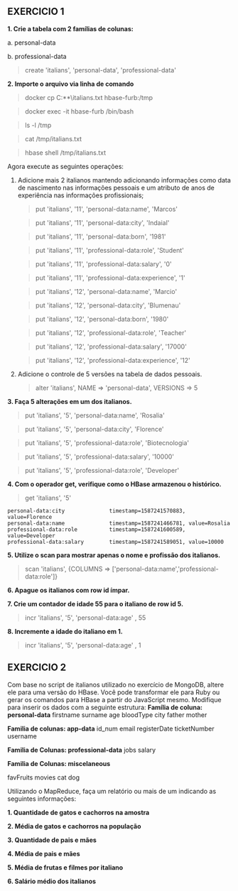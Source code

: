 ## EXERCICIO 1

**1. Crie a tabela com 2 famílias de colunas:**

a. personal-data

b. professional-data

> create 'italians', 'personal-data', 'professional-data'

**2. Importe o arquivo via linha de comando**

> docker cp C:\**\italians.txt hbase-furb:/tmp

> docker exec -it hbase-furb /bin/bash

> ls -l /tmp

> cat /tmp/italians.txt

> hbase shell /tmp/italians.txt

Agora execute as seguintes operações:
<ol>
<li> Adicione mais 2 italianos mantendo adicionando informações como data de nascimento nas informações pessoais e um atributo de anos de experiência nas informações profissionais;

> put 'italians', '11', 'personal-data:name',  'Marcos'

> put 'italians', '11', 'personal-data:city',  'Indaial'

> put 'italians', '11', 'personal-data:born',  '1981'

> put 'italians', '11', 'professional-data:role',  'Student'

> put 'italians', '11', 'professional-data:salary',  '0'

> put 'italians', '11', 'professional-data:experience',  '1'

> put 'italians', '12', 'personal-data:name',  'Marcio'

> put 'italians', '12', 'personal-data:city',  'Blumenau'

> put 'italians', '12', 'personal-data:born',  '1980'

> put 'italians', '12', 'professional-data:role',  'Teacher'

> put 'italians', '12', 'professional-data:salary',  '17000'

> put 'italians', '12', 'professional-data:experience',  '12'

</li>

<li> Adicione o controle de 5 versões na tabela de dados pessoais.

> alter 'italians', NAME => 'personal-data', VERSIONS => 5
</li>

</ol>

**3. Faça 5 alterações em um dos italianos.**
> put 'italians', '5', 'personal-data:name',  'Rosalia'

> put 'italians', '5', 'personal-data:city',  'Florence'

> put 'italians', '5', 'professional-data:role',  'Biotecnologia'

> put 'italians', '5', 'professional-data:salary',  '10000'

> put 'italians', '5', 'professional-data:role',  'Developer'

**4. Com o operador get, verifique como o HBase armazenou o histórico.**
> get 'italians', '5'
```nodejs
personal-data:city              timestamp=1587241570883, value=Florence
personal-data:name              timestamp=1587241466781, value=Rosalia
professional-data:role          timestamp=1587241600589, value=Developer
professional-data:salary        timestamp=1587241589051, value=10000
```

**5. Utilize o scan para mostrar apenas o nome e profissão dos italianos.**
> scan 'italians', {COLUMNS => ['personal-data:name','professional-data:role']}
 
**6. Apague os italianos com row id ímpar.**

**7. Crie um contador de idade 55 para o italiano de row id 5.**
> incr 'italians', '5', 'personal-data:age' , 55

**8. Incremente a idade do italiano em 1.**
> incr 'italians', '5', 'personal-data:age' , 1

## EXERCICIO 2
Com base no script de italianos utilizado no exercício de MongoDB, altere ele para uma versão do HBase. Você pode transformar ele para Ruby ou gerar os comandos para HBase a partir do JavaScript mesmo. 
Modifique para inserir os dados com a seguinte estrutura:
**Família de coluna: personal-data**
 firstname
 surname
 age
 bloodType
 city
 father
 mother
 
 **Familia de colunas: app-data**
 id_num
 email
 registerDate
 ticketNumber
 username

 **Familia de Colunas: professional-data**
 jobs
 salary

 **Familia de Colunas: miscelaneous**
 
 favFruits
 movies
 cat
 dog
 
 Utilizando o MapReduce, faça um relatório ou mais de um indicando as seguintes informações:
 
**1. Quantidade de gatos e cachorros na amostra**

**2. Média de gatos e cachorros na população**

**3. Quantidade de pais e mães**

**4. Média de pais e mães**

**5. Média de frutas e filmes por italiano**

**6. Salário médio dos italianos**
